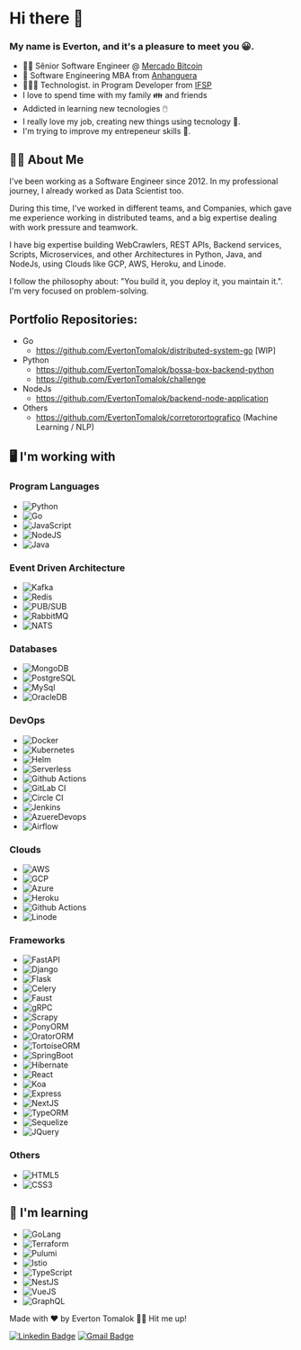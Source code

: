 # Hi there 👋
### My name is Everton, and it's a pleasure to meet you :grinning:.

- 👨‍💻 Sênior Software Engineer @ <a href="https://mercadobitcoin.com.br/">Mercado Bitcoin</a>
- 📜 Software Engineering MBA from <a href="https://www.anhanguera.com.br/">Anhanguera</a>
- 👨🏻‍🎓 Technologist. in Program Developer from <a href="https://www.ifsp.edu.br/">IFSP</a>
- I love to spend time with my family :family: and friends 
- Addicted in learning new tecnologies :computer_mouse:
- I really love my job, creating new things using tecnology :minidisc:.
- I'm trying to improve my entrepeneur skills :office:.

## 👱‍♂️ About Me

I've been working as a Software Engineer since 2012. In my professional journey, I already worked as Data Scientist too.

During this time, I've worked in different teams, and Companies, which gave me experience working in distributed teams, and a big expertise dealing with work pressure and teamwork.

I have big expertise building WebCrawlers, REST APIs, Backend services, Scripts, Microservices, and other Architectures in Python, Java, and NodeJs, using Clouds like GCP, AWS, Heroku, and Linode.

I follow the philosophy about: "You build it, you deploy it, you maintain it.". I'm very focused on problem-solving.

## Portfolio Repositories:
- Go
  - https://github.com/EvertonTomalok/distributed-system-go [WIP]
- Python
  - https://github.com/EvertonTomalok/bossa-box-backend-python
  - https://github.com/EvertonTomalok/challenge
- NodeJs
  - https://github.com/EvertonTomalok/backend-node-application
- Others
  - https://github.com/EvertonTomalok/corretorortografico (Machine Learning / NLP)

## :desktop_computer: I'm working with

### Program Languages
 - ![Python](https://img.shields.io/static/v1?label=&message=Python&color=yellow)
 - ![Go](https://img.shields.io/static/v1?label=&message=Go&color=blue)
 - ![JavaScript](https://img.shields.io/static/v1?label=&message=JavaScript&color=orange)
 - ![NodeJS](https://img.shields.io/static/v1?label=&message=NodeJS&color=brightgreen)
 - ![Java](https://img.shields.io/static/v1?label=&message=Java&color=red)
 
### Event Driven Architecture
 - ![Kafka](https://img.shields.io/static/v1?label=&message=Kafka&color=Orange)
 - ![Redis](https://img.shields.io/static/v1?label=&message=Redis&color=khaki)
 - ![PUB/SUB](https://img.shields.io/static/v1?label=&message=PubSub&color=red)
 - ![RabbitMQ](https://img.shields.io/static/v1?label=&message=RabbitMQ&color=green)
 - ![NATS](https://img.shields.io/static/v1?label=&message=NATS&color=blue)

### Databases
 - ![MongoDB](https://img.shields.io/static/v1?label=&message=MongoDB&color=green)
 - ![PostgreSQL](https://img.shields.io/static/v1?label=&message=PostgreSQL&color=blue)
 - ![MySql](https://img.shields.io/static/v1?label=&message=MySQL&color=orange)
 - ![OracleDB](https://img.shields.io/static/v1?label=&message=OracleDB&color=red)

### DevOps
 - ![Docker](https://img.shields.io/badge/-Docker-blue)
 - ![Kubernetes](https://img.shields.io/badge/-Kubernetes-green)
 - ![Helm](https://img.shields.io/badge/-Helm-green)
 - ![Serverless](https://img.shields.io/badge/-Serverless-yellow)
 - ![Github Actions](https://img.shields.io/badge/-Github_Actions-orange)
 - ![GitLab CI](https://img.shields.io/badge/-GitLab_CI-gray)
 - ![Circle CI](https://img.shields.io/badge/-CircleCI-green)
 - ![Jenkins](https://img.shields.io/badge/-Jenkins-red)
 - ![AzuereDevops](https://img.shields.io/badge/-AzureDevops-maroon)
 - ![Airflow](https://img.shields.io/badge/-Airflow-khaki)
 
### Clouds

 - ![AWS](https://img.shields.io/static/v1?label=&message=AWS&color=orange)
 - ![GCP](https://img.shields.io/static/v1?label=&message=GCP&color=red)
 - ![Azure](https://img.shields.io/static/v1?label=&message=Azure&color=blue)
 - ![Heroku](https://img.shields.io/static/v1?label=&message=Heroku&color=royalblue)
 - ![Github Actions](https://img.shields.io/badge/-Digital_Ocean-dodgerblue)
 - ![Linode](https://img.shields.io/static/v1?label=&message=Linode&color=green)

### Frameworks
 - ![FastAPI](https://img.shields.io/badge/-FastAPI-blue)
 - ![Django](https://img.shields.io/badge/-Django-green)
 - ![Flask](https://img.shields.io/badge/-Flask-yellow)
 - ![Celery](https://img.shields.io/badge/-Celery-green)
 - ![Faust](https://img.shields.io/badge/-Flask-red)
 - ![gRPC](https://img.shields.io/badge/-gRPC-green)
 - ![Scrapy](https://img.shields.io/badge/-Scrapy-khaki)
 - ![PonyORM](https://img.shields.io/badge/-PonyORM-darkred)
 - ![OratorORM](https://img.shields.io/badge/-OratorORM-gold)
 - ![TortoiseORM](https://img.shields.io/badge/-TortoiseORM-yellowgreen)
 - ![SpringBoot](https://img.shields.io/badge/-SpringBoot-blue)
 - ![Hibernate](https://img.shields.io/badge/-Hibernate-blue)
 - ![React](https://img.shields.io/badge/-React-ff69b4)
 - ![Koa](https://img.shields.io/badge/-Koa-blueviolet)
 - ![Express](https://img.shields.io/badge/-Express-yellow)
 - ![NextJS](https://img.shields.io/badge/-NextJS-blue)
 - ![TypeORM](https://img.shields.io/badge/-TypeORM%20-red)
 - ![Sequelize](https://img.shields.io/badge/-Sequelize%20-gray)
 - ![JQuery](https://img.shields.io/badge/-JQuery-blue)

### Others

 - ![HTML5](https://img.shields.io/static/v1?label=&message=HTML5&color=red) 
 - ![CSS3](https://img.shields.io/static/v1?label=&message=CSS3&color=blue)

## :open_book: I'm learning
 - ![GoLang](https://img.shields.io/badge/-GoLang-blue)
 - ![Terraform](https://img.shields.io/badge/-Terraform-green)
 - ![Pulumi](https://img.shields.io/badge/-Pulumi-coral)
 - ![Istio](https://img.shields.io/badge/-Istio-green)
 - ![TypeScript](https://img.shields.io/badge/-TypeScript-red)
 - ![NestJS](https://img.shields.io/badge/-NestJS-green)
 - ![VueJS](https://img.shields.io/badge/-VueJS-darkred)
 - ![GraphQL](https://img.shields.io/badge/-GraphQL-yellowgreen)

Made with ❤️ by Everton Tomalok 👋🏽 Hit me up!

 [![Linkedin Badge](https://img.shields.io/badge/-Everton_Tomalok-blue?style=flat-square&logo=Linkedin&logoColor=white&link=https://www.linkedin.com/in/evertontomalok/)](https://www.linkedin.com/in/evertontomalok/) 
[![Gmail Badge](https://img.shields.io/badge/-evertontomalok123@gmail.com-c14438?style=flat-square&logo=Gmail&logoColor=white&link=mailto:everton.tomalok123@gmail.com)](mailto:evertontomalok123@gmail.com)
